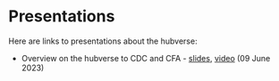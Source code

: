 # Presentations

Here are links to presentations about the hubverse:

- Overview on the hubverse to CDC and CFA - [slides](https://docs.google.com/presentation/d/e/2PACX-1vRhXa7DgUDATi3Ovzc8rmUADD9aWeaZKkDV-2wXmja4KT0PJV7elsWiNRHCj9ypRaFEGoFNumOP2mhS/pub?start=false&loop=false&delayms=3000), [video](https://www.youtube.com/watch?v=aLVF90zwM-E) (09 June 2023)
